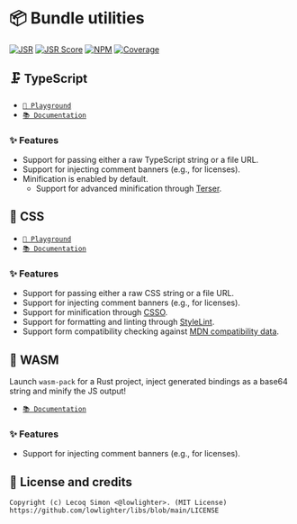 # 📦 Bundle utilities

[![JSR](https://jsr.io/badges/@libs/bundle)](https://jsr.io/@libs/bundle) [![JSR Score](https://jsr.io/badges/@libs/bundle/score)](https://jsr.io/@libs/bundle)
[![NPM](https://img.shields.io/npm/v/@lowlighter%2Fbundle?logo=npm&labelColor=cb0000&color=183e4e)](https://www.npmjs.com/package/@lowlighter/bundle) [![Coverage](https://libs-coverage.lecoq.io/bundle/badge.svg)](https://libs-coverage.lecoq.io/bundle)

## 🗜️ TypeScript

- [`🦕 Playground`](https://libs.lecoq.io/bundle/ts)
- [`📚 Documentation`](https://jsr.io/@libs/bundle/doc/ts/~)

### ✨ Features

- Support for passing either a raw TypeScript string or a file URL.
- Support for injecting comment banners (e.g., for licenses).
- Minification is enabled by default.
  - Support for advanced minification through [Terser](https://terser.org).

## 🎨 CSS

- [`🦕 Playground`](https://libs.lecoq.io/bundle/css)
- [`📚 Documentation`](https://jsr.io/@libs/bundle/doc/css/~)

### ✨ Features

- Support for passing either a raw CSS string or a file URL.
- Support for injecting comment banners (e.g., for licenses).
- Support for minification through [CSSO](https://github.com/css/csso).
- Support for formatting and linting through [StyleLint](https://github.com/stylelint/stylelint).
- Support form compatibility checking against [MDN compatibility data](https://github.com/mdn/browser-compat-data).

## 🔬 WASM

Launch `wasm-pack` for a Rust project, inject generated bindings as a base64 string and minify the JS output!

- [`📚 Documentation`](https://jsr.io/@libs/bundle/doc/wasm/~)

### ✨ Features

- Support for injecting comment banners (e.g., for licenses).

## 📜 License and credits

```plaintext
Copyright (c) Lecoq Simon <@lowlighter>. (MIT License)
https://github.com/lowlighter/libs/blob/main/LICENSE
```
